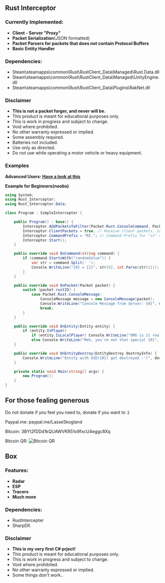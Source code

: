 ## Rust Interceptor
### Currently Implemented:
- **Client - Server "Proxy"**
- **Packet Serialization**(JSON formatted)
- **Packet Parsers for packets that does not contain Protocol Buffers**
- **Basic Entity Handler**
 
### Dependencies:
- Steam\steamapps\common\Rust\RustClient_Data\Managed\Rust.Data.dll
- Steam\steamapps\common\Rust\RustClient_Data\Managed\UnityEngine.dll
- Steam\steamapps\common\Rust\RustClient_Data\Plugins\RakNet.dll

### Disclaimer
- **This is not a packet forger, and never will be.**
- This product is meant for educational purposes only.
- This is work in progress and subject to change.
- Void where prohibited.
- No other warranty expressed or implied.
- Some assembly required.
- Batteries not included.
- Use only as directed.
- Do not use while operating a motor vehicle or heavy equipment.

### Examples
**Advanced Users: [Have a look at this](https://github.com/SharpUmbrella/RustInterceptor/blob/master/RustInterceptor/SimpleInterceptor.cs)**

**Example for Beginners(noobs)**
``` csharp
using System;
using Rust_Interceptor;
using Rust_Interceptor.Data;

class Program : SimpleInterceptor {

	public Program() : base() {
		Interceptor.AddPacketsToFilter(Packet.Rust.ConsoleCommand, Packet.Rust.ConsoleMessage); // Filter packets, you will only receive the packets defined in this function, remove this line to receive all packets
		Interceptor.ClientPackets = true; // Receive client packets, in this example you would receive both Server and Client Packets
		Interceptor.CommandPrefix = "RI."; // Command Prefix for "sv" command, in this example you could send a command to this program with "sv RI.randomValue 24" and receive OnCommand("randomValue 24")
		Interceptor.Start();
	}

	public override void OnCommand(string command) {
		if (command.StartsWith("randomValue")) {
			var str = command.Split(' ');
			Console.WriteLine("{0} = {1}", str[0], int.Parse(str[1]));
		}
	}

	public override void OnPacket(Packet packet) {
		switch (packet.rustID) {
			case Packet.Rust.ConsoleMessage:
				ConsoleMessage message = new ConsoleMessage(packet);
				Console.WriteLine("Console Message from Server: {0}", message.Message);
				break;
		}
	}

	public override void OnEntity(Entity entity) {
		if (entity.IsPlayer)
			if (entity.IsLocalPlayer) Console.WriteLine("OMG is it really you {0} :O", entity.Data.basePlayer.name);
			else Console.WriteLine("Meh, you're not that special {0}", entity.Data.basePlayer.name);
	}

	public override void OnEntityDestroy(EntityDestroy destroyInfo) {
		Console.WriteLine("Entity with UID({0}) got destroyed :'(", destroyInfo.UID);
	}

	private static void Main(string[] args) {
		new Program();
	}
}

```
## For those fealing generous
Do not donate if you feel you need to, donate if you want to :)

Paypal.me: paypal.me/LasseSkogland

Bitcoin: 3BYt2fDDd1kQUAWVKR51o9fxcU4eggc8Xq

Bitcoin QR:
![Bitcoin QR](http://i.imgur.com/Q7S8buL.png)

## Box
### Features:
- **Radar**
- **ESP**
- **Tracers**
- **Much more**

### Dependencies:
- RustIntercepter
- SharpDX

### Disclaimer
- **This is my very first C# prject!**
- This product is meant for educational purposes only.
- This is work in progress and subject to change.
- Void where prohibited.
- No other warranty expressed or implied.
- Some things don't work..
